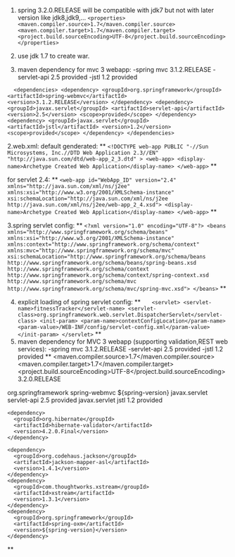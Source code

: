 1. spring 3.2.0.RELEASE will be compatible with  jdk7 but not with later version like jdk8,jdk9,...
   `<properties>
   <maven.compiler.source>1.7</maven.compiler.source>
   <maven.compiler.target>1.7</maven.compiler.target>
   <project.build.sourceEncoding>UTF-8</project.build.sourceEncoding>
   </properties>`
2. use jdk 1.7 to create war.

3. maven dependency for mvc 3 webapp:
   -spring mvc 3.1.2.RELEASE
   -servlet-api 2.5 provided
   -jstl 1.2 provided

`  <dependencies>
    <dependency>
      <groupId>org.springframework</groupId>
      <artifactId>spring-webmvc</artifactId>
      <version>3.1.2.RELEASE</version>
    </dependency>
    <dependency>
      <groupId>javax.servlet</groupId>
      <artifactId>servlet-api</artifactId>
      <version>2.5</version>
      <scope>provided</scope>
    </dependency>
    <dependency>
      <groupId>javax.servlet</groupId>
      <artifactId>jstl</artifactId>
      <version>1.2</version>
      <scope>provided</scope>
    </dependency>
  </dependencies>`


2.web.xml:
default genderated:
**
`<!DOCTYPE web-app PUBLIC
 "-//Sun Microsystems, Inc.//DTD Web Application 2.3//EN"
 "http://java.sun.com/dtd/web-app_2_3.dtd" >
<web-app>
<display-name>Archetype Created Web Application</display-name>
</web-app>`
**


for servlet 2.4:
**
`<web-app id="WebApp_ID" version="2.4"
xmlns="http://java.sun.com/xml/ns/j2ee"
xmlns:xsi="http://www.w3.org/2001/XMLSchema-instance"
xsi:schemaLocation="http://java.sun.com/xml/ns/j2ee
http://java.sun.com/xml/ns/j2ee/web-app_2_4.xsd">
<display-name>Archetype Created Web Application</display-name>
</web-app>`
**


3.spring servlet config:
**
`<?xml version="1.0" encoding="UTF-8"?>
<beans xmlns="http://www.springframework.org/schema/beans"
xmlns:xsi="http://www.w3.org/2001/XMLSchema-instance"
xmlns:context="http://www.springframework.org/schema/context"
xmlns:mvc="http://www.springframework.org/schema/mvc"
xsi:schemaLocation="http://www.springframework.org/schema/beans
http://www.springframework.org/schema/beans/spring-beans.xsd
http://www.springframework.org/schema/context
http://www.springframework.org/schema/context/spring-context.xsd
http://www.springframework.org/schema/mvc
http://www.springframework.org/schema/mvc/spring-mvc.xsd">
</beans>`
**

4. explicit loading of spring servlet config:
**
`   <servlet>
   <servlet-name>fitnessTracker</servlet-name>
   <servlet-class>org.springframework.web.servlet.DispatcherServlet</servlet-class>
   <init-param>
   <param-name>contextConfigLocation</param-name>
   <param-value>/WEB-INF/config/servlet-config.xml</param-value>
   </init-param>
   </servlet>`
**
5. maven dependency for MVC 3 webapp (supporting validation,REST web services):
   -spring mvc 3.1.2.RELEASE
   -servlet-api 2.5 provided
   -jstl 1.2 provided
**
   <properties>
   <maven.compiler.source>1.7</maven.compiler.source>
   <maven.compiler.target>1.7</maven.compiler.target>
   <project.build.sourceEncoding>UTF-8</project.build.sourceEncoding>
   <spring-version>3.2.0.RELEASE</spring-version>
   </properties>

  <dependencies>
    <dependency>
      <groupId>org.springframework</groupId>
      <artifactId>spring-webmvc</artifactId>
      <version>${spring-version}</version>
    </dependency>
    <dependency>
      <groupId>javax.servlet</groupId>
      <artifactId>servlet-api</artifactId>
      <version>2.5</version>
      <scope>provided</scope>
    </dependency>
    <dependency>
      <groupId>javax.servlet</groupId>
      <artifactId>jstl</artifactId>
      <version>1.2</version>
      <scope>provided</scope>
    </dependency>

    <dependency>
      <groupId>org.hibernate</groupId>
      <artifactId>hibernate-validator</artifactId>
      <version>4.2.0.Final</version>
    </dependency>

    <dependency>
      <groupId>org.codehaus.jackson</groupId>
      <artifactId>jackson-mapper-asl</artifactId>
      <version>1.4.1</version>
    </dependency>
    <dependency>
      <groupId>com.thoughtworks.xstream</groupId>
      <artifactId>xstream</artifactId>
      <version>1.3.1</version>
    </dependency>
    <dependency>
      <groupId>org.springframework</groupId>
      <artifactId>spring-oxm</artifactId>
      <version>${spring-version}</version>
    </dependency>

  </dependencies>
**